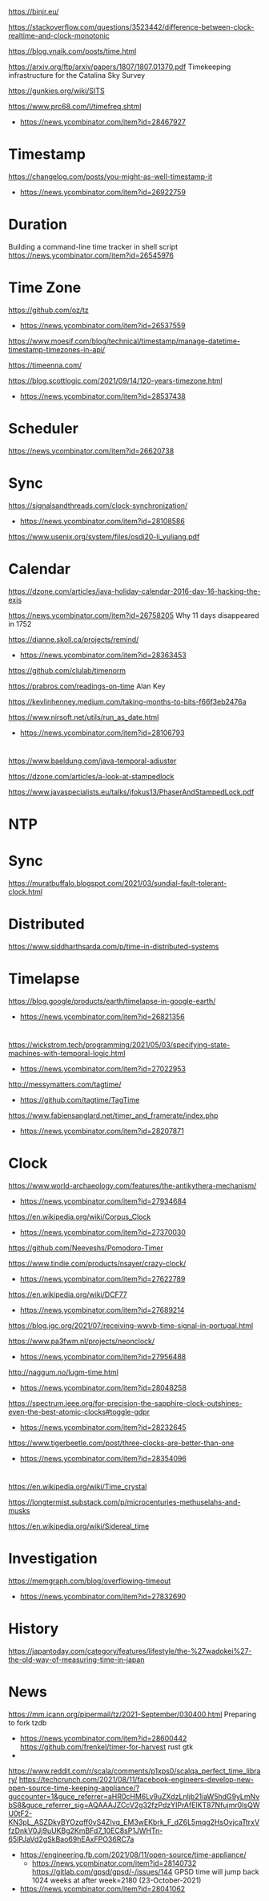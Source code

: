 https://binjr.eu/

https://stackoverflow.com/questions/3523442/difference-between-clock-realtime-and-clock-monotonic

https://blog.vnaik.com/posts/time.html

https://arxiv.org/ftp/arxiv/papers/1807/1807.01370.pdf
Timekeeping infrastructure for the Catalina Sky Survey

https://gunkies.org/wiki/SITS


https://www.prc68.com/I/timefreq.shtml
* https://news.ycombinator.com/item?id=28467927

# Timestamp
https://changelog.com/posts/you-might-as-well-timestamp-it
* https://news.ycombinator.com/item?id=26922759

# Duration
Building a command-line time tracker in shell script
https://news.ycombinator.com/item?id=26545976

# Time Zone
https://github.com/oz/tz
* https://news.ycombinator.com/item?id=26537559

https://www.moesif.com/blog/technical/timestamp/manage-datetime-timestamp-timezones-in-api/

https://timeenna.com/

https://blog.scottlogic.com/2021/09/14/120-years-timezone.html
* https://news.ycombinator.com/item?id=28537438

# Scheduler
https://news.ycombinator.com/item?id=26620738

# Sync
https://signalsandthreads.com/clock-synchronization/
* https://news.ycombinator.com/item?id=28108586

https://www.usenix.org/system/files/osdi20-li_yuliang.pdf

# Calendar
https://dzone.com/articles/java-holiday-calendar-2016-day-16-hacking-the-exis

https://news.ycombinator.com/item?id=26758205 Why 11 days disappeared in 1752

https://dianne.skoll.ca/projects/remind/
* https://news.ycombinator.com/item?id=28363453

https://github.com/clulab/timenorm

https://prabros.com/readings-on-time Alan Key

https://kevlinhenney.medium.com/taking-months-to-bits-f66f3eb2476a


https://www.nirsoft.net/utils/run_as_date.html
* https://news.ycombinator.com/item?id=28106793

#

https://www.baeldung.com/java-temporal-adjuster

https://dzone.com/articles/a-look-at-stampedlock

https://www.javaspecialists.eu/talks/jfokus13/PhaserAndStampedLock.pdf

# NTP

# Sync
https://muratbuffalo.blogspot.com/2021/03/sundial-fault-tolerant-clock.html

# Distributed
https://www.siddharthsarda.com/p/time-in-distributed-systems

# Timelapse
https://blog.google/products/earth/timelapse-in-google-earth/
* https://news.ycombinator.com/item?id=26821356

# 
https://wickstrom.tech/programming/2021/05/03/specifying-state-machines-with-temporal-logic.html
* https://news.ycombinator.com/item?id=27022953

http://messymatters.com/tagtime/
* https://github.com/tagtime/TagTime

https://www.fabiensanglard.net/timer_and_framerate/index.php
* https://news.ycombinator.com/item?id=28207871

# Clock
https://www.world-archaeology.com/features/the-antikythera-mechanism/
* https://news.ycombinator.com/item?id=27934684

https://en.wikipedia.org/wiki/Corpus_Clock
* https://news.ycombinator.com/item?id=27370030

https://github.com/Neeveshs/Pomodoro-Timer

https://www.tindie.com/products/nsayer/crazy-clock/
* https://news.ycombinator.com/item?id=27622789

https://en.wikipedia.org/wiki/DCF77
* https://news.ycombinator.com/item?id=27689214

https://blog.jgc.org/2021/07/receiving-wwvb-time-signal-in-portugal.html

https://www.pa3fwm.nl/projects/neonclock/
* https://news.ycombinator.com/item?id=27956488

http://naggum.no/lugm-time.html
* https://news.ycombinator.com/item?id=28048258

https://spectrum.ieee.org/for-precision-the-sapphire-clock-outshines-even-the-best-atomic-clocks#toggle-gdpr
* https://news.ycombinator.com/item?id=28232645

https://www.tigerbeetle.com/post/three-clocks-are-better-than-one
* https://news.ycombinator.com/item?id=28354096

#
https://en.wikipedia.org/wiki/Time_crystal

https://longtermist.substack.com/p/microcenturies-methuselahs-and-musks

https://en.wikipedia.org/wiki/Sidereal_time

# Investigation
https://memgraph.com/blog/overflowing-timeout
* https://news.ycombinator.com/item?id=27832690


# History
https://japantoday.com/category/features/lifestyle/the-%27wadokei%27-the-old-way-of-measuring-time-in-japan

# News
https://mm.icann.org/pipermail/tz/2021-September/030400.html Preparing to fork tzdb
* https://news.ycombinator.com/item?id=28600442
https://github.com/frenkel/timer-for-harvest rust gtk
* 
https://www.reddit.com/r/scala/comments/p1xps0/scalqa_perfect_time_library/
https://techcrunch.com/2021/08/11/facebook-engineers-develop-new-open-source-time-keeping-appliance/?guccounter=1&guce_referrer=aHR0cHM6Ly9uZXdzLnljb21iaW5hdG9yLmNvbS8&guce_referrer_sig=AQAAAJZCcV2g32fzPdzYIPrAfElKT87Nfujmr0IsQWU0tF2-KN3pL_ASZDkyBYOzqff0vS4ZIvq_EM3wEKbrk_F_dZ6L5mqg2HsOvjcaTtrxVfzDnkV0Jj9uUKBg2KmBFd7_10EC8sP1JWHTn-65lPJaVd2gSkBao69hEAxFPO36RC7a
* https://engineering.fb.com/2021/08/11/open-source/time-appliance/
  * https://news.ycombinator.com/item?id=28140732
https://gitlab.com/gpsd/gpsd/-/issues/144 GPSD time will jump back 1024 weeks at after week=2180 (23-October-2021)
* https://news.ycombinator.com/item?id=28041062



